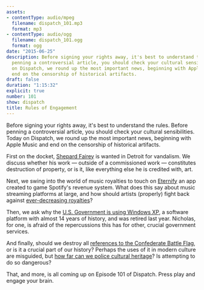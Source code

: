 ```yaml
---
assets:
- contentType: audio/mpeg
  filename: dispatch_101.mp3
  format: mp3
- contentType: audio/ogg
  filename: dispatch_101.ogg
  format: ogg
date: "2015-06-25"
description: Before signing your rights away, it's best to understand the rules. Before
  penning a controversial article, you should check your cultural sensibilities. Today
  on Dispatch, we round up the most important news, beginning with Apple Music and
  end on the censorship of historical artifacts.
draft: false
duration: "1:15:32"
explicit: true
number: 101
show: dispatch
title: Rules of Engagement
---
```

Before signing your rights away, it's best to understand the rules. Before penning a controversial article, you should check your cultural sensibilities. Today on Dispatch, we round up the most important news, beginning with Apple Music and end on the censorship of historical artifacts.

First on the docket, [Shepard Fairey](http://www.artnews.com/2015/06/25/warrant-issued-for-shepard-faireys-arrest-in-detroit) is wanted in Detroit for vandalism. We discuss whether his work &mdash; outside of a commissioned work &mdash; constitutes destruction of property, or is it, like everything else he is credited with, art.

Next, we swing into the world of music royalties to touch on [Eternify](http://www.bbc.com/news/technology-33255037) an app created to game Spotify's revenue system. What does this say about music streaming platforms at large, and how should artists (properly) fight back against [ever-decreasing royalties](http://www.digitalmusicnews.com/permalink/2015/06/23/breaking-apple-paying-just-0-002-per-stream-during-its-free-trial-period)?

Then, we ask why the [U.S. Government is using Windows XP](http://www.zdnet.com/article/us-navy-pays-out-millions-to-microsoft-to-keep-running-windows-xp/), a software platform with almost 14 years of history, and was retired last year. Nicholas, for one, is afraid of the repercussions this has for other, crucial government services.

And finally, should we destroy all [references to the Confederate Battle Flag](http://www.macrumors.com/2015/06/25/apple-removes-civil-war-games-confederate-flag), or is it a crucial part of our history? Perhaps the uses of it in modern culture are misguided, but [how far can we police cultural heritage](http://nypost.com/2015/06/24/gone-with-the-wind-should-go-the-way-of-the-confederate-flag)? Is attempting to do so dangerous?

That, and more, is all coming up on Episode 101 of Dispatch. Press play and engage your brain.
